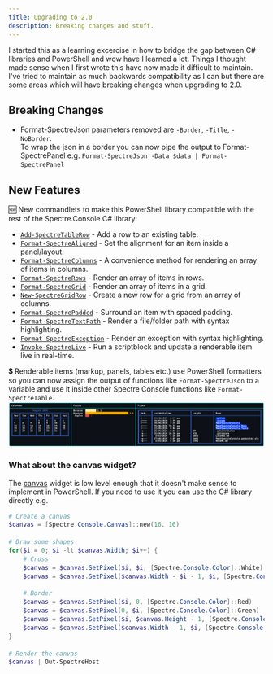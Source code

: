 ```yaml
---
title: Upgrading to 2.0
description: Breaking changes and stuff.
---
```


I started this as a learning excercise in how to bridge the gap between C# libraries and PowerShell and wow have I learned a lot. Things I thought made sense when I first wrote this have now made it difficult to maintain. I've tried to maintain as much backwards compatibility as I can but there are some areas which will have breaking changes when upgrading to 2.0.

## Breaking Changes

- Format-SpectreJson parameters removed are `-Border`, `-Title`, `-NoBorder`.  
  To wrap the json in a border you can now pipe the output to Format-SpectrePanel e.g. `Format-SpectreJson -Data $data | Format-SpectrePanel`

## New Features

🆕 New commandlets to make this PowerShell library compatible with the rest of the Spectre.Console C# library:

- [`Add-SpectreTableRow`](/reference/formatting/add-spectretablerow/) - Add a row to an existing table.
- [`Format-SpectreAligned`](/reference/formatting/format-spectrealigned/) - Set the alignment for an item inside a panel/layout.
- [`Format-SpectreColumns`](/reference/formatting/format-spectrecolumns/) - A convenience method for rendering an array of items in columns.
- [`Format-SpectreRows`](/reference/formatting/format-spectrerows/) - Render an array of items in rows.
- [`Format-SpectreGrid`](/reference/formatting/format-spectregrid/) - Render an array of items in a grid.
- [`New-SpectreGridRow`](/reference/formatting/new-spectregridrow/) - Create a new row for a grid from an array of columns.
- [`Format-SpectrePadded`](/reference/formatting/format-spectrepadded/) - Surround an item with spaced padding.
- [`Format-SpectreTextPath`](/reference/formatting/format-spectretextpath/) - Render a file/folder path with syntax highlighting.
- [`Format-SpectreException`](/reference/formatting/format-spectreexception/) - Render an exception with syntax highlighting.
- [`Invoke-SpectreLive`](/reference/live/invoke-spectrelive) - Run a scriptblock and update a renderable item live in real-time.

💲 Renderable items (markup, panels, tables etc.) use PowerShell formatters so you can now assign the output of functions like `Format-SpectreJson` to a variable and use it inside other Spectre Console functions like `Format-SpectreTable`.  
![renderable items inside tables](/PwshSpectreConsole.Docs/public/2-0-tables.png)

### What about the canvas widget?

The [canvas](https://spectreconsole.net/widgets/canvas) widget is low level enough that it doesn't make sense to implement in PowerShell. If you need to use it you can use the C# library directly e.g.

```powershell
# Create a canvas
$canvas = [Spectre.Console.Canvas]::new(16, 16)

# Draw some shapes
for($i = 0; $i -lt $canvas.Width; $i++) {
    # Cross
    $canvas = $canvas.SetPixel($i, $i, [Spectre.Console.Color]::White)
    $canvas = $canvas.SetPixel($canvas.Width - $i - 1, $i, [Spectre.Console.Color]::White)

    # Border
    $canvas = $canvas.SetPixel($i, 0, [Spectre.Console.Color]::Red)
    $canvas = $canvas.SetPixel(0, $i, [Spectre.Console.Color]::Green)
    $canvas = $canvas.SetPixel($i, $canvas.Height - 1, [Spectre.Console.Color]::Blue)
    $canvas = $canvas.SetPixel($canvas.Width - 1, $i, [Spectre.Console.Color]::Yellow)
}

# Render the canvas
$canvas | Out-SpectreHost
```
